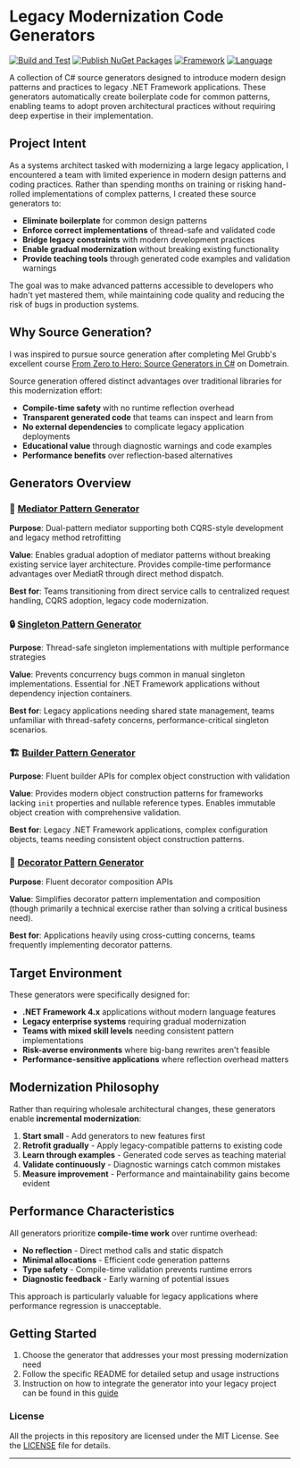 # Legacy Modernization Code Generators
[![Build and Test](https://github.com/tasriyan/Knara.SourceGenerators.DesignPatterns/actions/workflows/build.yml/badge.svg)](https://github.com/tasriyan/Knara.SourceGenerators.DesignPatterns/actions/workflows/build.yml)
[![Publish NuGet Packages](https://github.com/tasriyan/Knara.SourceGenerators.DesignPatterns/actions/workflows/publish.yml/badge.svg)](https://github.com/tasriyan/Knara.SourceGenerators.DesignPatterns/actions/workflows/publish.yml)
[![Framework](https://img.shields.io/badge/.NET-Standard%202.0%20%7C%20.NET%209.0-blue)](https://dotnet.microsoft.com/)
[![Language](https://img.shields.io/badge/language-C%23-239120.svg)](https://docs.microsoft.com/en-us/dotnet/csharp/)

A collection of C# source generators designed to introduce modern design patterns and practices to legacy .NET Framework applications. These generators automatically create boilerplate code for common patterns, enabling teams to adopt proven architectural practices without requiring deep expertise in their implementation.

## Project Intent

As a systems architect tasked with modernizing a large legacy application, I encountered a team with limited experience in modern design patterns and coding practices. Rather than spending months on training or risking hand-rolled implementations of complex patterns, I created these source generators to:

- **Eliminate boilerplate** for common design patterns
- **Enforce correct implementations** of thread-safe and validated code  
- **Bridge legacy constraints** with modern development practices
- **Enable gradual modernization** without breaking existing functionality
- **Provide teaching tools** through generated code examples and validation warnings

The goal was to make advanced patterns accessible to developers who hadn't yet mastered them, while maintaining code quality and reducing the risk of bugs in production systems.

## Why Source Generation?

I was inspired to pursue source generation after completing Mel Grubb's excellent course [From Zero to Hero: Source Generators in C#](https://courses.dometrain.com/courses/take/from-zero-to-hero-source-generators-in-csharp) on Dometrain. 

Source generation offered distinct advantages over traditional libraries for this modernization effort:

- **Compile-time safety** with no runtime reflection overhead
- **Transparent generated code** that teams can inspect and learn from
- **No external dependencies** to complicate legacy application deployments
- **Educational value** through diagnostic warnings and code examples
- **Performance benefits** over reflection-based alternatives

## Generators Overview

### 🚀 [Mediator Pattern Generator](./Mediator/README.md)
**Purpose**: Dual-pattern mediator supporting both CQRS-style development and legacy method retrofitting

**Value**: Enables gradual adoption of mediator patterns without breaking existing service layer architecture. Provides compile-time performance advantages over MediatR through direct method dispatch.

**Best for**: Teams transitioning from direct service calls to centralized request handling, CQRS adoption, legacy code modernization.

### 🔒 [Singleton Pattern Generator](./Singleton/README.md)  
**Purpose**: Thread-safe singleton implementations with multiple performance strategies

**Value**: Prevents concurrency bugs common in manual singleton implementations. Essential for .NET Framework applications without dependency injection containers.

**Best for**: Legacy applications needing shared state management, teams unfamiliar with thread-safety concerns, performance-critical singleton scenarios.

### 🏗️ [Builder Pattern Generator](./Builder/README.md)
**Purpose**: Fluent builder APIs for complex object construction with validation

**Value**: Provides modern object construction patterns for frameworks lacking `init` properties and nullable reference types. Enables immutable object creation with comprehensive validation.

**Best for**: Legacy .NET Framework applications, complex configuration objects, teams needing consistent object construction patterns.

### 🎨 [Decorator Pattern Generator](./Decorator/README.md)
**Purpose**: Fluent decorator composition APIs

**Value**: Simplifies decorator pattern implementation and composition (though primarily a technical exercise rather than solving a critical business need).

**Best for**: Applications heavily using cross-cutting concerns, teams frequently implementing decorator patterns.

## Target Environment

These generators were specifically designed for:

- **.NET Framework 4.x** applications without modern language features
- **Legacy enterprise systems** requiring gradual modernization  
- **Teams with mixed skill levels** needing consistent pattern implementations
- **Risk-averse environments** where big-bang rewrites aren't feasible
- **Performance-sensitive applications** where reflection overhead matters

## Modernization Philosophy

Rather than requiring wholesale architectural changes, these generators enable **incremental modernization**:

1. **Start small** - Add generators to new features first
2. **Retrofit gradually** - Apply legacy-compatible patterns to existing code
3. **Learn through examples** - Generated code serves as teaching material
4. **Validate continuously** - Diagnostic warnings catch common mistakes
5. **Measure improvement** - Performance and maintainability gains become evident

## Performance Characteristics

All generators prioritize **compile-time work** over runtime overhead:

- **No reflection** - Direct method calls and static dispatch
- **Minimal allocations** - Efficient code generation patterns
- **Type safety** - Compile-time validation prevents runtime errors
- **Diagnostic feedback** - Early warning of potential issues

This approach is particularly valuable for legacy applications where performance regression is unacceptable.

## Getting Started

1. Choose the generator that addresses your most pressing modernization need
2. Follow the specific README for detailed setup and usage instructions
3. Instruction on how to integrate the generator into your legacy project can be found in this [guide](./dotnet-legacy-guide.md)

### License
All the projects in this repository are licensed under the MIT License. See the [LICENSE](./LICENSE) file for details.

---
